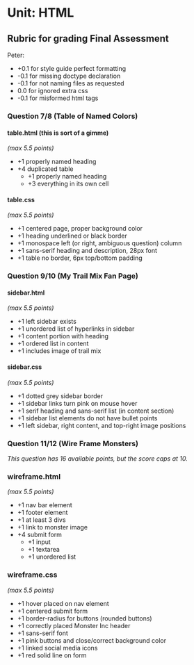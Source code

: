 # Unit: HTML

## Rubric for grading Final Assessment

Peter:

* +0.1 for style guide perfect formatting
* -0.1 for missing doctype declaration
* -0.1 for not naming files as requested
* 0.0 for ignored extra css
* -0.1 for misformed html tags

### Question 7/8 (Table of Named Colors)

#### table.html (this is sort of a gimme)
*(max 5.5 points)*

* +1 properly named heading
* +4 duplicated table
  * +1 properly named heading
  * +3 everything in its own cell

#### table.css
*(max 5.5 points)*

* +1 centered page, proper background color
* +1 heading underlined or black border
* +1 monospace left (or right, ambiguous question) column
* +1 sans-serif heading and description, 28px font
* +1 table no border, 6px top/bottom padding

### Question 9/10 (My Trail Mix Fan Page)

#### sidebar.html
*(max 5.5 points)*

* +1 left sidebar exists
* +1 unordered list of hyperlinks in sidebar
* +1 content portion with heading
* +1 ordered list in content
* +1 includes image of trail mix

#### sidebar.css
*(max 5.5 points)*

* +1 dotted grey sidebar border
* +1 sidebar links turn pink on mouse hover
* +1 serif heading and sans-serif list (in content section)
* +1 sidebar list elements do not have bullet points
* +1 left sidebar, right content, and top-right image positions

### Question 11/12 (Wire Frame Monsters)
*This question has 16 available points, but the score caps at 10.*

### wireframe.html
*(max 5.5 points)*

* +1 nav bar element
* +1 footer element
* +1 at least 3 divs
* +1 link to monster image
* +4 submit form
  * +1 input
  * +1 textarea
  * +1 unordered list

### wireframe.css
*(max 5.5 points)*

* +1 hover placed on nav element
* +1 centered submit form
* +1 border-radius for buttons (rounded buttons)
* +1 correctly placed Monster Inc header
* +1 sans-serif font
* +1 pink buttons and close/correct background color
* +1 linked social media icons
* +1 red solid line on form
